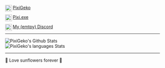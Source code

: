 <img align="left" alt="codeSTACKr.com" width="22px" src="https://image.flaticon.com/icons/svg/733/733579.svg"/> [PixiGeko](https://twitter.com/PixiGeko) <br/>

<img align="left" alt="codeSTACKr.com" width="22px" src="https://image.flaticon.com/icons/svg/733/733579.svg"/> [Pixi.exe](https://twitter.com/PixiPointExe)<br/>

<img align="left" alt="codeSTACKr.com" width="22px" src="https://image.flaticon.com/icons/svg/2111/2111370.svg"/> [My (emtpy) Discord](https://discord.gg/9zjeRk7)<br/>

---

<img align="center" alt="PixiGeko's Github Stats" src="https://github-readme-stats.vercel.app/api?username=PixiGeko&show_icons=true&hide_border=true&theme=solarized-dark" /><br/>
<img align="center" alt="PixiGeko's languages Stats" src="https://github-readme-stats.vercel.app/api/top-langs/?username=PixiGeko&theme=solarized-dark&layout=compact" /><br/>

---

🌻 Love sunflowers forever 🌻
